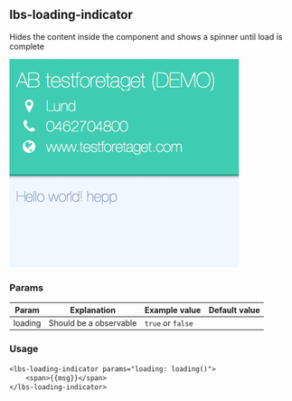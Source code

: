 ## lbs-loading-indicator
Hides the content inside the component and shows a spinner until load is complete

![A loading indicator](../assets/images/loading-indicator.gif)

### Params
Param           | Explanation                     | Example value      | Default value
--------------- | ------------------------------- | ------------------ | --------------
loading         | Should be a observable          | `true` or `false`  |


### Usage
```
<lbs-loading-indicator params="loading: loading()">
    <span>{{msg}}</span>
</lbs-loading-indicator>
```